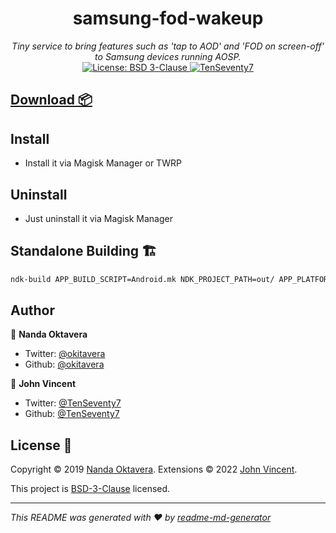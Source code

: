 <h1 align="center">samsung-fod-wakeup</h1>
<p align="center">
  <i>Tiny service to bring features such as 'tap to AOD' and 'FOD on screen-off' to Samsung devices running AOSP.</i><br/>
  <a href="https://github.com/okitavera/goodix-fod-wakeup/blob/master/LICENSE">
    <img alt="License: BSD 3-Clause" src="https://img.shields.io/badge/License-BSD%203--Clause-red.svg" target="_blank" />
  </a>
  <a href="https://twitter.com/TenSeventy7">
    <img alt="TenSeventy7" src="https://img.shields.io/twitter/follow/TenSeventy7.svg?style=social" target="_blank" />
  </a>
</p>


## [Download 📦](releases)

## Install
- Install it via Magisk Manager or TWRP

## Uninstall
- Just uninstall it via Magisk Manager

## Standalone Building 🏗

```sh
ndk-build APP_BUILD_SCRIPT=Android.mk NDK_PROJECT_PATH=out/ APP_PLATFORM=26
```

## Author

👤 **Nanda Oktavera**

* Twitter: [@okitavera](https://twitter.com/okitavera)
* Github: [@okitavera](https://github.com/okitavera)

👤 **John Vincent**

* Twitter: [@TenSeventy7](https://twitter.com/TenSeventy7)
* Github: [@TenSeventy7](https://github.com/TenSeventy7)

## License 📝

Copyright © 2019 [Nanda Oktavera](https://github.com/okitavera).
Extensions © 2022 [John Vincent](https://github.com/TenSeventy7).

This project is [BSD-3-Clause](LICENSE) licensed.

***
_This README was generated with ❤️ by [readme-md-generator](https://github.com/kefranabg/readme-md-generator)_